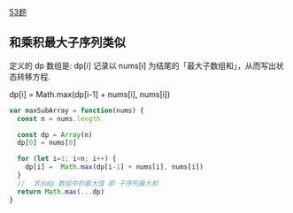 [53题](https://leetcode.cn/problems/maximum-subarray/description/)

## 和乘积最大子序列类似

定义的 dp 数组是: dp[i] 记录以 nums[i] 为结尾的「最大子数组和」，从而写出状态转移方程. 

dp[i] = Math.max(dp[i-1] + nums[i], nums[i])


```js
var maxSubArray = function(nums) {
  const n = nums.length

  const dp = Array(n)
  dp[0] = nums[0]

  for (let i=1; i<n; i++) {
    dp[i] =  Math.max(dp[i-1] + nums[i], nums[i])
  }
  //  求出dp 数组中的最大值 即 子序列最大和
  return Math.max(...dp)
}
```